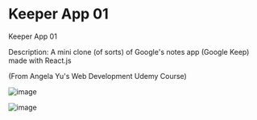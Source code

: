 # Keeper App 01

 Keeper App 01

 Description: A mini clone (of sorts) of Google's notes app (Google Keep) made with React.js

 (From Angela Yu's Web Development Udemy Course)

![image](https://github.com/Praizee/Keeper-App-01/assets/89282358/70abbb7e-5a60-4323-b8b7-d96d29f99d3c)

![image](https://github.com/Praizee/Keeper-App-01/assets/89282358/2ef3e046-b91f-4263-b14f-48495b3393db)
